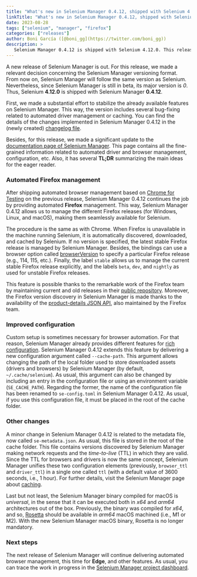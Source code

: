 ```yaml
---
title: "What's new in Selenium Manager 0.4.12, shipped with Selenium 4.12.0"
linkTitle: "What's new in Selenium Manager 0.4.12, shipped with Selenium 4.12.0"
date: 2023-08-28
tags: ["selenium", "manager", "firefox"]
categories: ["releases"]
author: Boni García ([@boni_gg](https://twitter.com/boni_gg))
description: >
   Selenium Manager 0.4.12 is shipped with Selenium 4.12.0. This release aims to stabilize the features provided so far, delivering a new relevant characteristic: automated browser management for Firefox.
---
```


A new release of Selenium Manager is out. For this release, we made a relevant decision concerning the Selenium Manager versioning format. From now on, Selenium Manager will follow the same version as Selenium. Nevertheless, since Selenium Manager is still in beta, its major version is *0*. Thus, Selenium **4.12.0** is shipped with Selenium Manager **0.4.12**.

First, we made a substantial effort to stabilize the already available features on Selenium Manager. This way, the version includes several bug-fixing related to automated driver management or caching. You can find the details of the changes implemented in Selenium Manager 0.4.12 in the (newly created) [changelog file](https://github.com/SeleniumHQ/selenium/blob/trunk/rust/CHANGELOG.md). 

Besides, for this release, we made a significant update to the [documentation page of Selenium Manager](https://www.selenium.dev/documentation/selenium_manager/). This page contains all the fine-grained information related to automated driver and browser management, configuration, etc. Also, it has several **TL;DR** summarizing the main ideas for the eager reader.

### Automated Firefox management
After shipping automated browser management based on [Chrome for Testing](https://googlechromelabs.github.io/chrome-for-testing/) on the previous release, Selenium Manager 0.4.12 continues the job by providing automated **Firefox** management. This way, Selenium Manager 0.4.12 allows us to manage the different Firefox releases (for Windows, Linux, and macOS), making them seamlessly available for Selenium.

The procedure is the same as with Chrome. When Firefox is unavailable in the machine running Selenium, it is automatically discovered, downloaded, and cached by Selenium. If no version is specified, the latest stable Firefox release is managed by Selenium Manager. Besides, the bindings can use a browser option called [browserVersion](https://www.selenium.dev/documentation/webdriver/drivers/options/#browserversion) to specify a particular Firefox release (e.g., 114, 115, etc.). Finally, the label `stable` allows us to manage the current stable Firefox release explicitly, and the labels `beta`, `dev`, and `nightly` as used for unstable Firefox releases.

This feature is possible thanks to the remarkable work of the Firefox team by maintaining current and old releases in their [public repository](https://ftp.mozilla.org/pub/firefox/releases/). Moreover, the Firefox version discovery in Selenium Manager is made thanks to the availability of the [product-details JSON API](https://wiki.mozilla.org/Release_Management/Product_details), also maintained by the Firefox team.

### Improved configuration
Custom setup is sometimes necessary for browser automation. For that reason, Selenium Manager already provides different features for [rich configuration](https://www.selenium.dev/documentation/selenium_manager/#configuration). Selenium Manager 0.4.12 extends this feature by delivering a new configuration argument called `--cache-path`. This argument allows changing the path of the local folder used to store downloaded assets (drivers and browsers) by Selenium Manager (by default, `~/.cache/selenium`). As usual, this argument can also be changed by including an entry in the configuration file or using an environment variable (`SE_CACHE_PATH`). Regarding the former, the name of the configuration file has been renamed to `se-config.toml` in Selenium Manager 0.4.12. As usual, if you use this configuration file, it must be placed in the root of the cache folder.

### Other changes
A minor change in Selenium Manager 0.4.12 is related to the metadata file, now called `se-metadata.json`. As usual, this file is stored in the root of the cache folder. This file contains versions discovered by Selenium Manager making network requests and the *time-to-live* (TTL) in which they are valid. Since the TTL for browsers and drivers is now the same concept, Selenium Manager unifies these two configuration elements (previously, `browser_ttl` and `driver_ttl`) in a single one called `ttl` (with a default value of 3600 seconds, i.e., 1 hour). For further details, visit the Selenium Manager page about [caching](https://www.selenium.dev/documentation/selenium_manager/#caching).

Last but not least, the Selenium Manager binary compiled for macOS is *universal*, in the sense that it can be executed both in *x64* and *arm64* architectures out of the box. Previously, the binary was compiled for *x64*, and so, [Rosetta](https://support.apple.com/en-us/HT211861) should be available in *arm64* macOS machined (i.e., M1 or M2). With the new Selenium Manager macOS binary, Rosetta is no longer mandatory.

### Next steps
The next release of Selenium Manager will continue delivering automated browser management, this time for **Edge**, and other features. As usual, you can trace the work in progress in the [Selenium Manager project dashboard](https://github.com/orgs/SeleniumHQ/projects/5).